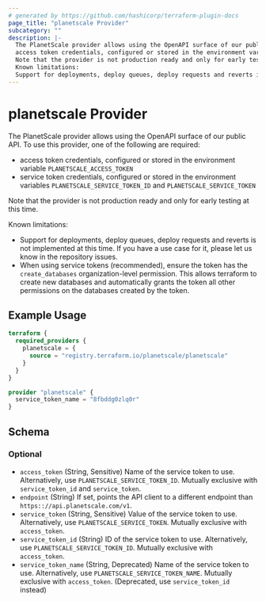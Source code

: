 ```yaml
---
# generated by https://github.com/hashicorp/terraform-plugin-docs
page_title: "planetscale Provider"
subcategory: ""
description: |-
  The PlanetScale provider allows using the OpenAPI surface of our public API. To use this provider, one of the following are required:
  access token credentials, configured or stored in the environment variable PLANETSCALE_ACCESS_TOKENservice token credentials, configured or stored in the environment variables PLANETSCALE_SERVICE_TOKEN_ID and PLANETSCALE_SERVICE_TOKEN
  Note that the provider is not production ready and only for early testing at this time.
  Known limitations:
  Support for deployments, deploy queues, deploy requests and reverts is not implemented at this time. If you have a use case for it, please let us know in the repository issues.When using service tokens (recommended), ensure the token has the create_databases organization-level permission. This allows terraform to create new databases and automatically grants the token all other permissions on the databases created by the token.
---
```


# planetscale Provider

The PlanetScale provider allows using the OpenAPI surface of our public API. To use this provider, one of the following are required:

- access token credentials, configured or stored in the environment variable `PLANETSCALE_ACCESS_TOKEN`
- service token credentials, configured or stored in the environment variables `PLANETSCALE_SERVICE_TOKEN_ID` and `PLANETSCALE_SERVICE_TOKEN`

Note that the provider is not production ready and only for early testing at this time.

Known limitations:
- Support for deployments, deploy queues, deploy requests and reverts is not implemented at this time. If you have a use case for it, please let us know in the repository issues.
- When using service tokens (recommended), ensure the token has the `create_databases` organization-level permission. This allows terraform to create new databases and automatically grants the token all other permissions on the databases created by the token.

## Example Usage

```terraform
terraform {
  required_providers {
    planetscale = {
      source = "registry.terraform.io/planetscale/planetscale"
    }
  }
}

provider "planetscale" {
  service_token_name = "8fbddg0zlq0r"
}
```

<!-- schema generated by tfplugindocs -->
## Schema

### Optional

- `access_token` (String, Sensitive) Name of the service token to use. Alternatively, use `PLANETSCALE_SERVICE_TOKEN_ID`. Mutually exclusive with `service_token_id` and `service_token`.
- `endpoint` (String) If set, points the API client to a different endpoint than `https:://api.planetscale.com/v1`.
- `service_token` (String, Sensitive) Value of the service token to use. Alternatively, use `PLANETSCALE_SERVICE_TOKEN`. Mutually exclusive with `access_token`.
- `service_token_id` (String) ID of the service token to use. Alternatively, use `PLANETSCALE_SERVICE_TOKEN_ID`. Mutually exclusive with `access_token`.
- `service_token_name` (String, Deprecated) Name of the service token to use. Alternatively, use `PLANETSCALE_SERVICE_TOKEN_NAME`. Mutually exclusive with `access_token`. (Deprecated, use `service_token_id` instead)
